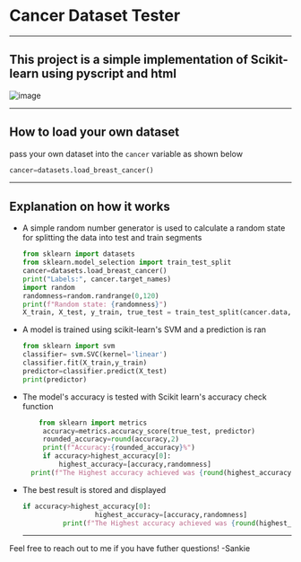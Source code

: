 # Cancer Dataset Tester
***
## This project is a simple implementation of Scikit-learn using pyscript and html


![image](https://github.com/Sankie005/Cancer_Dataset_Tester/assets/89256230/7b1c8a1c-090c-4873-b877-0fd1612ca190)
***
## How to load your own dataset 
pass your own dataset into the `cancer` variable as shown below
~~~python
cancer=datasets.load_breast_cancer()
~~~

***
## Explanation on how it works
* A simple random number generator is used to calculate a random state for splitting the data into test and train segments
  ```python
  from sklearn import datasets 
  from sklearn.model_selection import train_test_split
  cancer=datasets.load_breast_cancer()
  print("Labels:", cancer.target_names)
  import random 
  randomness=random.randrange(0,120)
  print(f"Random state: {randomness}")
  X_train, X_test, y_train, true_test = train_test_split(cancer.data, cancer.target,test_size=0.3,random_state=randomness)
  ```
* A model is trained using scikit-learn's SVM and a prediction is ran
  ```python
  from sklearn import svm 
  classifier= svm.SVC(kernel='linear')
  classifier.fit(X_train,y_train)
  predictor=classifier.predict(X_test)
  print(predictor)
  ```
* The model's accuracy is tested with Scikit learn's accuracy check function
   ```python
       from sklearn import metrics
        accuracy=metrics.accuracy_score(true_test, predictor)
        rounded_accuracy=round(accuracy,2)
        print(f"Accuracy:{rounded_accuracy}%")
        if accuracy>highest_accuracy[0]:
            highest_accuracy=[accuracy,randomness]
     print(f"The Highest accuracy achieved was {round(highest_accuracy[0],2)}% using random state={highest_accuracy[1]}")
   ```
* The best result is stored and displayed
  ```python
  if accuracy>highest_accuracy[0]:
                    highest_accuracy=[accuracy,randomness]
            print(f"The Highest accuracy achieved was {round(highest_accuracy[0],2)}% using random state={highest_accuracy[1]}")
  ```
  ***
Feel free to reach out to me if you have futher questions! 
-Sankie
